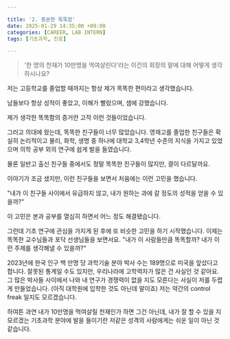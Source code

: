 ```yaml
---

title: '2. 충분한 똑똑함'
date: 2025-01-29 14:35:00 +09:00
categories: [CAREER, LAB INTERN]
tags: [기초과학, 진로]

---
```


> '한 명의 천재가 10만명을 먹여살린다'라는 이건의 회장의 말에 대해 어떻게 생각하시나요? 

저는 고등학교를 졸업할 때까지는 항상 제가 똑똑한 편이라고 생각했습니다. 

남들보다 항상 성적이 좋았고, 이해가 빨랐으며, 셈에 강했습니다. 

제가 생각한 똑똑함의 증거란 고작 이런 것들이었습니다. 

그러고 의대에 왔는데, 똑똑한 친구들이 너무 많았습니다. 영재고를 졸업한 친구들은 확실히 논리적이고 물리, 화학, 생명 중 하나에 대학교 3,4학년 수준의 지식을 가지고 있었으며 의학 공부 외의 연구에 쉽게 발을 들였습니다. 

물론 일반고 출신 친구들 중에서도 정말 똑똑한 친구들이 많지만, 결이 다르달까요. 

이야기가 조금 샜지만, 이런 친구들을 보면서 처음에는 이런 고민을 했습니다. 

"내가 이 친구들 사이에서 유급하지 않고, 내가 원하는 과에 갈 정도의 성적을 얻을 수 있을까?" 

이 고민은 본과 공부를 열심히 하면서 어느 정도 해결됐습니다. 

그런데 기초 연구에 관심을 가지게 된 후에 또 비슷한 고민을 하기 시작했습니다. 이제는 똑똑한 교수님들과 포닥 선생님들을 보면서요. "내가 이 사람들만큼 똑똑할까? 내가 이런 주제를 생각해낼 수 있을까?"  

2023년에 한국 인구 백 만명 당 과학기술 분야 박사 수는 189명으로 미국을 앞섰다고 합니다. 잘못된 통계일 수도 있지만, 우리나라에 고학력자가 많은 건 사실인 것 같아요. 그 많은 박사들 사이에서 나와 내 연구가 경쟁력이 없을 지도 모른다는 사실이 저를 두렵게 만들었습니다. (아직 대학원에 입학한 것도 아닌데 말이죠) 저는 약간의 control freak 일지도 모르겠습니다. 

하여튼 과연 내가 10만명을 먹여살릴 천재인가 하면 그건 아닌데, 내가 잘 할 수 있을 지 모르겠는 기초과학 분야에 발을 들이기란 저같은 성격의 사람에게는 쉬운 일이 아닌 것 같습니다. 
